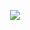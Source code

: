 <p align="center" >
    <a href="https://github.com/antonkomarev/github-profile-views-counter" >
      <img src="https://komarev.com/ghpvc/?username=gekware" >
    </a>
</p>
